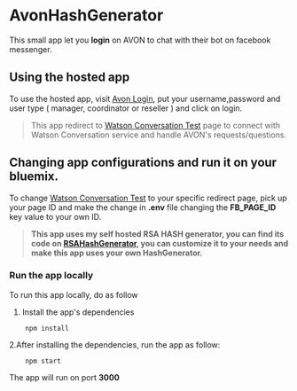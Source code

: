 # AvonHashGenerator

This small app let you **login** on AVON to chat with their bot on facebook messenger.

## Using the hosted app

To use the hosted app, visit [Avon Login](https://avonlogin.mybluemix.net), put your username,password and user type ( manager, coordinator or reseller ) and click on login.

> This app redirect to [Watson Conversation Test](https://www.facebook.com/Watson-Conversation-Test-270627923401307/) page to connect with Watson Conversation service and handle AVON's requests/questions.

## Changing app configurations and run it on your bluemix.

To change [Watson Conversation Test](https://www.facebook.com/Watson-Conversation-Test-270627923401307/) to your specific redirect page, pick up your page ID and make the change in **.env** file changing the **FB_PAGE_ID** key value to your own ID.

>**This app uses my self hosted RSA HASH generator, you can find its code on [RSAHashGenerator](https://github.com/RabahZeineddine/RSAHashGenerator), you can customize it to your needs and make this app uses your own HashGenerator.**

### Run the app locally

To run this app locally, do as follow

1. Install the app's dependencies
```
    npm install
```

2.After installing the dependencies, run the app as follow: 
```
    npm start 
```

The app will run on port **3000**



